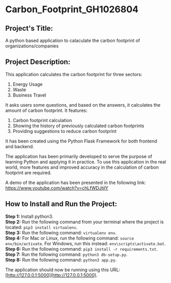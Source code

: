 # Carbon_Footprint_GH1026804

<h2>Project's Title:</h2>
   A python based application to calaculate the carbon footprint of organizations/companies
<h2>Project Description:</h2>
   This application calculates the carbon footprint for three sectors:
   
   1. Energy Usage
   2. Waste
   3. Business Travel

   It asks users some questions, and based on the answers, it calculates the amount of carbon footprint. It features:
   
   1. Carbon footprint calculation
   2. Showing the history of previously calculated carbon footprints
   3. Providing suggestions to reduce carbon footprint

   It has been created using the Python Flask Framework for both frontend and backend.

   The application has been primarily developed to serve the purpose of learning Python and applying it in practice. To use this application in the real world, more features and improved       accuracy in the calculation of carbon footprint are required.

   A demo of the application has been presented in the following link: https://www.youtube.com/watch?v=chLfWDJtjlY

<h2>How to Install and Run the Project:</h2>

   **Step 1:** Install python3.  
   **Step 2:** Run the following command from your terminal where the project is located: `pip3 install virtualenv`.  
   **Step 3:** Run the following command: `virtualenv env`.  
   **Step 4:** For Mac or Linux, run the following command: `source env/bin/activate`. For Windows, run this instead: `env\scripts\activate.bat`.  
   **Step 6:** Run the following command: `pip3 install -r requirements.txt`.  
   **Step 7:** Run the following command: `python3 db-setup.py`.  
   **Step 8:** Run the following command: `python3 app.py`.  

   The application should now be running using this URL: [http://127.0.0.1:5000](http://127.0.0.1:5000).

      
   
